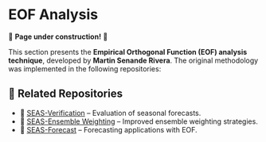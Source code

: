 # EOF Analysis

🚧 **Page under construction!** 🚧  

This section presents the **Empirical Orthogonal Function (EOF) analysis technique**, developed by **Martin Senande Rivera**. The original methodology was implemented in the following repositories:

## 📂 Related Repositories
- 🔗 [SEAS-Verification](https://github.com/mSenande/SEAS-Verification) – Evaluation of seasonal forecasts.
- 🔗 [SEAS-Ensemble Weighting](https://github.com/mSenande/SEAS-Ensemble_weighting) – Improved ensemble weighting strategies.
- 🔗 [SEAS-Forecast](https://github.com/mSenande/SEAS-Forecast) – Forecasting applications with EOF.



